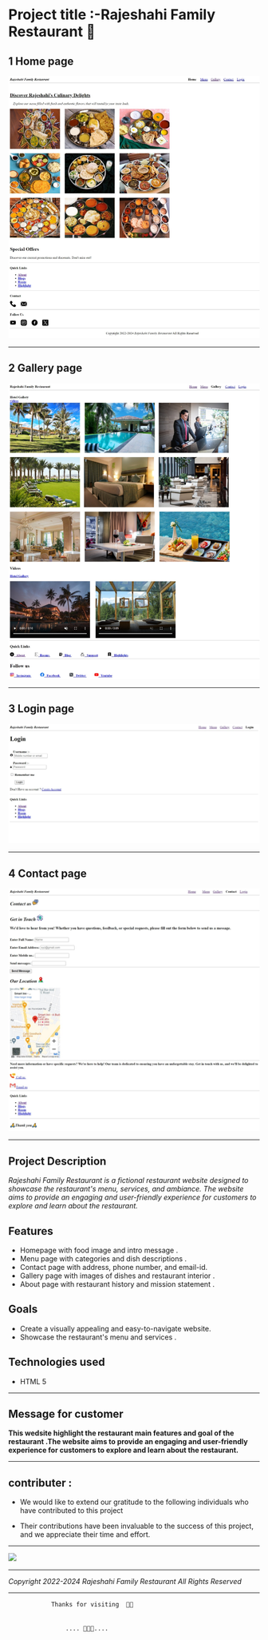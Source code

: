  # Project title :-Rajeshahi Family Restaurant 💖
 ## 1 Home page 
![Home page](./images/Home.jpeg)

---
##  2 Gallery page
![Gallery page](./images/Gallery.jpeg)

---
## 3 Login page
![Login page](./images/login.jpeg)

---
## 4 Contact page
![Contact page](./images/contact1.jpeg)

---

## Project Description

*Rajeshahi Family Restaurant  is a fictional restaurant website designed to showcase the restaurant's menu, services, and ambiance. The website aims to provide an engaging and user-friendly experience for customers to explore and learn about the restaurant.*

## Features
- Homepage with food  image and intro message .
- Menu page with categories and dish descriptions .
- Contact page with address, phone number, and email-id.
- Gallery page with images of dishes and restaurant interior .
- About page with restaurant history and mission statement .

## Goals 
- Create a visually appealing and easy-to-navigate website.
- Showcase the restaurant's menu and services .

## Technologies used
- HTML 5

---

## Message for customer 

**This wedsite highlight the restaurant main features and goal of the restaurant .The website aims to provide an engaging and user-friendly experience for customers to explore and learn about the restaurant.**

---

## contributer :

 -  We would like to extend our gratitude to the following individuals who have contributed to this project

- Their contributions have been invaluable to the success of this project, and we appreciate their time and effort.

---

 <a href="https://github.com/prajwalgadakh07/icp9.0-html-github-group-13-project-1/graphs/contributors">
  <img src="https://contrib.rocks/image?repo=prajwalgadakh07/icp9.0-html-github-group-13-project-1" />
</a>

---






*Copyright 2022-2024 Rajeshahi Family Restaurant All Rights Reserved*

---

                Thanks for visiting  🙏🙏


                    .... 🙏🙏🙏....